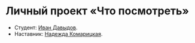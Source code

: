 # Личный проект «Что посмотреть»

* Студент: [Иван Давыдов](https://up.htmlacademy.ru/react/11/user/2083345).
* Наставник: [Надежда Комарицкая](https://htmlacademy.ru/profile/id644051).
